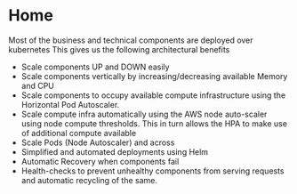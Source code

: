 # Home

Most of the business and technical components are deployed over kubernetes
This gives us the following architectural benefits
 - Scale components UP and DOWN easily
 - Scale components vertically by increasing/decreasing available Memory and CPU
 - Scale components to occupy available compute infrastructure using the Horizontal Pod Autoscaler.
 - Scale compute infra automatically using the AWS node auto-scaler using node compute thresholds. This in turn allows the HPA to make use of additional compute available
 - Scale Pods (Node Autoscaler) and across 
 - Simplified and automated deployments using Helm
 - Automatic Recovery when components fail
 - Health-checks to prevent unhealthy components from serving requests and automatic recycling of the same.


